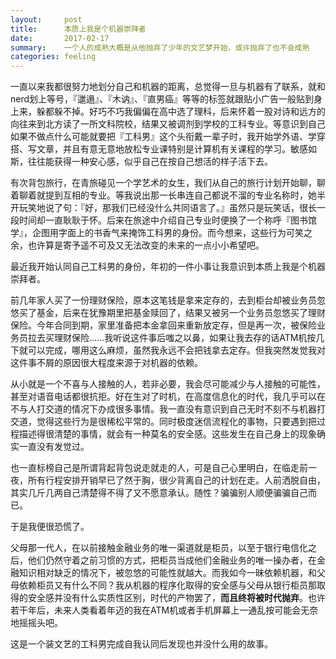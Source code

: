 ```yaml
---
layout:     post
title:      本质上我是个机器崇拜者
date:       2017-02-17
summary:    一个人的成熟大概是从他抛弃了少年的文艺梦开始，或许抛弃了也不会成熟
categories: feeling
---
```


一直以来我都很努力地划分自己和机器的距离，总觉得一旦与机器有了联系，就和nerd划上等号，『邋遢』、『木讷』、『直男癌』等等的标签就跟贴小广告一般贴到身上来，躲都躲不掉。好巧不巧我偏偏在高中选了理科，后来怀着一股对诗和远方的向往来到北方读了一所文科院校，结果又被调剂到学校的工科专业。等意识到自己如果不做点什么可能就要把『工科男』这个头衔戴一辈子时，我开始学外语、学穿搭、写文章，并且有意无意地放松专业课特别是计算机有关课程的学习。敏感如斯，往往能获得一种安心感，似乎自己在按自己想活的样子活下去。

有次背包旅行，在青旅碰见一个学艺术的女生，我们从自己的旅行计划开始聊，聊着聊着就提到互相的专业。等我说出那一长串连自己都说不溜的专业名称时，她半开玩笑地说了句：『好，那我们已经没什么共同语言了。』虽然只是玩笑话，很长一段时间却一直耿耿于怀。后来在旅途中介绍自己专业时便换了一个称呼『图书馆学』，企图用字面上的书香气来掩饰工科男的身份。而今想来，这些行为可笑之余，也许算是寄予遥不可及又无法改变的未来的一点小小希望吧。

最近我开始认同自己工科男的身份，年初的一件小事让我意识到本质上我是个机器崇拜者。

前几年家人买了一份理财保险，原本这笔钱是拿来定存的，去到柜台却被业务员忽悠买了基金，后来在犹豫期里把基金赎回了，结果又被另一个业务员忽悠买了理财保险。今年合同到期，家里准备把本金拿回来重新放定存，但是再一次，被保险业务员拉去买理财保险……我听说这件事后嗤之以鼻，如果让我去存的话ATM机按几下就可以完成，哪用这么麻烦，虽然我永远不会把钱拿去定存。但我突然发觉我对这件事不屑的原因很大程度来源于对机器的依赖。

从小就是一个不喜与人接触的人，若非必要，我会尽可能减少与人接触的可能性，甚至对语音电话都很抗拒。好在生对了时机，在高度信息化的时代，我几乎可以在不与人打交道的情况下办成很多事情。我一直没有意识到自己无时不刻不与机器打交道，觉得这些行为是很稀松平常的。同时极度迷信流程化的事物，只要遇到把过程描述得很清楚的事情，就会有一种莫名的安全感。这些发生在自己身上的现象确实一直没有发觉过。

也一直标榜自己是所谓背起背包说走就走的人，可是自己心里明白，在临走前一夜，所有行程安排开销早已了然于胸，很少背离自己的计划在走。人前洒脱自由，其实几斤几两自己清楚得不得了又不愿意承认。随性？骗骗别人顺便骗骗自己而已。

于是我便很恐慌了。

父母那一代人，在以前接触金融业务的唯一渠道就是柜员，以至于银行电信化之后，他们仍然守着之前习惯的方式，把柜员当成他们金融业务的唯一操办者，在金融知识相对缺乏的情况下，被忽悠的可能性就越大。而我如今一昧依赖机器，和父母依赖柜员又有什么不同？我从机器的程序化取得的安全感与父母从银行柜员那取得的安全感并没有什么实质性区别，时代的产物罢了，**而且终将被时代抛弃**。也许若干年后，未来人类看着年迈的我在ATM机或者手机屏幕上一通乱按可能会无奈地摇摇头吧。

这是一个装文艺的工科男完成自我认同后发现也并没什么用的故事。